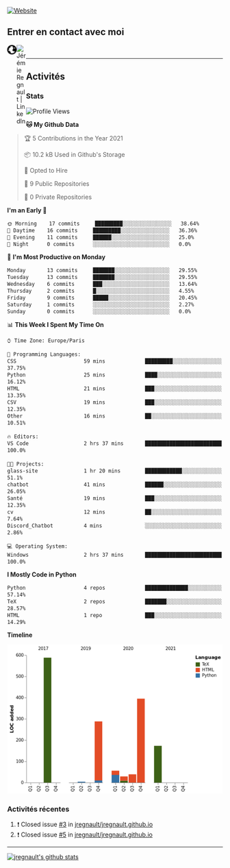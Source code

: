 [![Website](https://img.shields.io/website?logo=globe&label=jregnault.github.io&style=for-the-badge&url=https://jregnault.github.io)](https://jregnault.github.io)

## Entrer en contact avec moi

[<img align="left" alt="codeSTACKr.com" width="22px" src="https://raw.githubusercontent.com/iconic/open-iconic/master/svg/globe.svg" />][website]
[<img align="left" alt="Jérémie Regnault | LinkedIn" width="22px" src="https://cdn.jsdelivr.net/npm/simple-icons@v3/icons/linkedin.svg" />][linkedin]

<br />

---

## Activités

### Stats
<!--START_SECTION:waka-->
![Profile Views](http://img.shields.io/badge/Profile%20Views-0-blue)

**🐱 My Github Data** 

> 🏆 5 Contributions in the Year 2021
 > 
> 📦 10.2 kB Used in Github's Storage 
 > 
> 💼 Opted to Hire
 > 
> 📜 9 Public Repositories 
 > 
> 🔑 0 Private Repositories  
 > 
**I'm an Early 🐤** 

```text
🌞 Morning    17 commits     █████████░░░░░░░░░░░░░░░░   38.64% 
🌆 Daytime    16 commits     █████████░░░░░░░░░░░░░░░░   36.36% 
🌃 Evening    11 commits     ██████░░░░░░░░░░░░░░░░░░░   25.0% 
🌙 Night      0 commits      ░░░░░░░░░░░░░░░░░░░░░░░░░   0.0%

```
📅 **I'm Most Productive on Monday** 

```text
Monday       13 commits     ███████░░░░░░░░░░░░░░░░░░   29.55% 
Tuesday      13 commits     ███████░░░░░░░░░░░░░░░░░░   29.55% 
Wednesday    6 commits      ███░░░░░░░░░░░░░░░░░░░░░░   13.64% 
Thursday     2 commits      █░░░░░░░░░░░░░░░░░░░░░░░░   4.55% 
Friday       9 commits      █████░░░░░░░░░░░░░░░░░░░░   20.45% 
Saturday     1 commits      ░░░░░░░░░░░░░░░░░░░░░░░░░   2.27% 
Sunday       0 commits      ░░░░░░░░░░░░░░░░░░░░░░░░░   0.0%

```


📊 **This Week I Spent My Time On** 

```text
⌚︎ Time Zone: Europe/Paris

💬 Programming Languages: 
CSS                      59 mins             █████████░░░░░░░░░░░░░░░░   37.75% 
Python                   25 mins             ████░░░░░░░░░░░░░░░░░░░░░   16.12% 
HTML                     21 mins             ███░░░░░░░░░░░░░░░░░░░░░░   13.35% 
CSV                      19 mins             ███░░░░░░░░░░░░░░░░░░░░░░   12.35% 
Other                    16 mins             ██░░░░░░░░░░░░░░░░░░░░░░░   10.51%

🔥 Editors: 
VS Code                  2 hrs 37 mins       █████████████████████████   100.0%

🐱‍💻 Projects: 
glass-site               1 hr 20 mins        ████████████░░░░░░░░░░░░░   51.1% 
chatbot                  41 mins             ██████░░░░░░░░░░░░░░░░░░░   26.05% 
Santé                    19 mins             ███░░░░░░░░░░░░░░░░░░░░░░   12.35% 
cv                       12 mins             ██░░░░░░░░░░░░░░░░░░░░░░░   7.64% 
Discord_Chatbot          4 mins              ░░░░░░░░░░░░░░░░░░░░░░░░░   2.86%

💻 Operating System: 
Windows                  2 hrs 37 mins       █████████████████████████   100.0%

```

**I Mostly Code in Python** 

```text
Python                   4 repos             ██████████████░░░░░░░░░░░   57.14% 
TeX                      2 repos             ███████░░░░░░░░░░░░░░░░░░   28.57% 
HTML                     1 repo              ███░░░░░░░░░░░░░░░░░░░░░░   14.29%

```


**Timeline**

![Chart not found](https://raw.githubusercontent.com/jregnault/jregnault/master/charts/bar_graph.png) 


<!--END_SECTION:waka-->

### Activités récentes
<!--START_SECTION:activity-->
1. ❗️ Closed issue [#3](https://github.com/jregnault/jregnault.github.io/issues/3) in [jregnault/jregnault.github.io](https://github.com/jregnault/jregnault.github.io)
2. ❗️ Closed issue [#5](https://github.com/jregnault/jregnault.github.io/issues/5) in [jregnault/jregnault.github.io](https://github.com/jregnault/jregnault.github.io)
<!--END_SECTION:activity-->

---

[![jregnault's github stats](https://github-readme-stats.jregnault.vercel.app/api?username=jregnault&show_icons=true)](https://github.com/jregnault/github-readme-stats)

[website]: jregnault.github.io
[linkedin]: https://www.linkedin.com/in/j%C3%A9r%C3%A9mie-regnault-4a30b2138/

